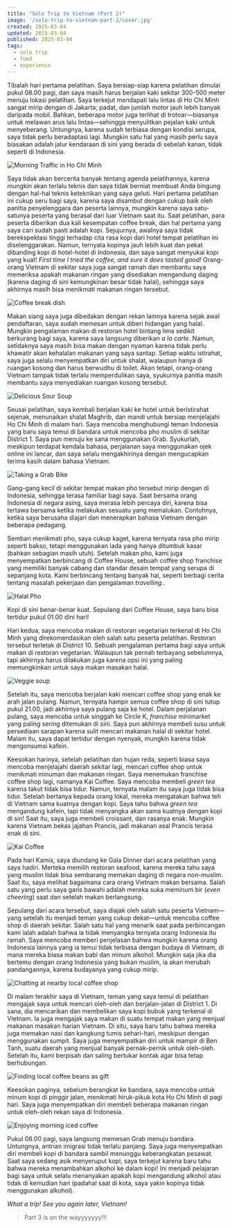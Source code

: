 ```yaml
---
title: "Solo Trip to Vietnam (Part 2)"
image: '/solo-trip-to-vietnam-part-2/cover.jpg'
created: 2025-03-04
updated: 2025-03-04
published: 2025-03-04
tags:
  - solo trip
  - food
  - experience
---
```


Tibalah hari pertama pelatihan. Saya bersiap-siap karena pelatihan dimulai pukul 08.00 pagi, dan saya masih harus berjalan kaki sekitar 300-500 meter menuju lokasi pelatihan. Saya terkejut mendapati lalu lintas di Ho Chi Minh sangat mirip dengan di Jakarta; padat, dan jumlah motor jauh lebih banyak daripada mobil. Bahkan, beberapa motor juga terlihat di trotoar—biasanya untuk melawan arus lalu lintas—sehingga menyulitkan pejalan kaki untuk menyeberang. Untungnya, karena sudah terbiasa dengan kondisi serupa, saya tidak perlu beradaptasi lagi. Mungkin satu hal yang masih perlu saya biasakan adalah jalur kendaraan di sini yang berada di sebelah kanan, tidak seperti di Indonesia.

![Morning Traffic in Ho Chi Minh](/solo-trip-to-vietnam-part-2/1.jpg)

Saya tidak akan bercerita banyak tentang agenda pelatihannya, karena mungkin akan terlalu teknis dan saya tidak berniat membuat Anda bingung dengan hal-hal teknis keteknikan yang saya geluti. Hari pertama pelatihan ini cukup seru bagi saya, karena saya disambut dengan cukup baik oleh panitia penyelenggara dan peserta lainnya, mungkin karena saya satu-satunya peserta yang berasal dari luar Vietnam saat itu. Saat pelatihan, para peserta diberikan dua kali kesempatan coffee break, dan hal pertama yang saya cari sudah pasti adalah kopi. Sejujurnya, awalnya saya tidak berekspektasi tinggi terhadap cita rasa kopi dari hotel tempat pelatihan ini diselenggarakan. Namun, ternyata kopinya jauh lebih kuat dan pekat dibanding kopi di hotel-hotel di Indonesia, dan saya sangat menyukai kopi yang kuat! _First time I tried the coffee, and sure it does tasted good!_ Orang-orang Vietnam di sekitar saya juga sangat ramah dan membantu saya memeriksa apakah makanan ringan yang disediakan mengandung daging (karena daging di sini kemungkinan besar tidak halal), sehingga saya akhirnya masih bisa menikmati makanan ringan tersebut.

![Coffee break dish](/solo-trip-to-vietnam-part-2/2.jpg)

Makan siang saya juga dibedakan dengan rekan lainnya karena sejak awal pendaftaran, saya sudah memesan untuk diberi hidangan yang halal. Mungkin pengalaman makan di restoran hotel bintang lima sedikit berkurang bagi saya, karena saya langsung diberikan _a la carte_. Namun, setidaknya saya masih bisa makan dengan nyaman karena tidak perlu khawatir akan kehalalan makanan yang saya santap. Setiap waktu istirahat, saya juga selalu menyempatkan diri untuk shalat, walaupun hanya di ruangan kosong dan harus berwudhu di toilet. Akan tetapi, orang-orang Vietnam tampak tidak terlalu memperdulikan saya, syukurnya panitia masih membantu saya menyediakan ruangan kosong tersebut.

![Delicious Sour Soup](/solo-trip-to-vietnam-part-2/3.jpg)

Seusai pelatihan, saya kembali berjalan kaki ke hotel untuk beristirahat sejenak, menunaikan shalat Maghrib, dan mandi untuk bersiap menjelajahi Ho Chi Minh di malam hari. Saya mencoba menghubungi teman Indonesia yang baru saya temui di bandara untuk mencoba pho muslim di sekitar District 1. Saya pun menuju ke sana menggunakan Grab. Syukurlah, meskipun terdapat kendala bahasa, perjalanan saya menggunakan ojek online ini lancar, dan saya selalu mengakhirinya dengan mengucapkan terima kasih dalam bahasa Vietnam.

![Taking a Grab Bike](/solo-trip-to-vietnam-part-2/4.jpg)

Gang-gang kecil di sekitar tempat makan pho tersebut mirip dengan di Indonesia, sehingga terasa familiar bagi saya. Saat bersama orang Indonesia di negara asing, saya merasa lebih percaya diri, karena bisa tertawa bersama ketika melakukan sesuatu yang memalukan. Contohnya, ketika saya berusaha diajari dan menerapkan bahasa Vietnam dengan beberapa pedagang. 

Sembari menikmati pho, saya cukup kaget, karena ternyata rasa pho mirip seperti bakso, tetapi menggunakan lada yang hanya ditumbuk kasar (bahkan sebagian masih utuh). Setelah makan pho, kami juga menyempatkan berbincang di Coffee House, sebuah coffee shop franchise yang memiliki banyak cabang dan standar desain tempat yang serupa di sepanjang kota.  Kami berbincang tentang banyak hal, seperti berbagi cerita tentang masalah pekerjaan dan pengalaman _travelling_..

![Halal Pho](/solo-trip-to-vietnam-part-2/5.jpg)

Kopi di sini benar-benar kuat. Sepulang dari Coffee House, saya baru bisa tertidur pukul 01.00 dini hari! 

Hari kedua, saya mencoba makan di restoran vegetarian terkenal di Ho Chi Minh yang direkomendasikan oleh salah satu peserta pelatihan. Restoran tersebut terletak di District 10. Sebuah pengalaman pertama bagi saya untuk makan di restoran vegetarian. Walaupun tak pernah terbayang sebelumnya, tapi akhirnya harus dilakukan juga karena opsi ini yang paling memungkinkan untuk saya makan masakan halal. 

![Veggie soup](/solo-trip-to-vietnam-part-2/6.jpg)

Setelah itu, saya mencoba berjalan kaki mencari coffee shop yang enak ke arah jalan pulang. Namun, ternyata hampir semua coffee shop di sini tutup pukul 21.00, jadi akhirnya saya pulang saja ke hotel. Dalam perjalanan pulang, saya mencoba untuk singgah ke Circle K, _franchise_ minimarket yang paling sering ditemukan di sini. Saya pun akhirnya membeli susu untuk persediaan sarapan karena sulit mencari makanan halal di sekitar hotel. Malam itu, saya dapat tertidur dengan nyenyak, mungkin karena tidak mengonsumsi kafein.

Keesokan harinya, setelah pelatihan dan hujan reda, seperti biasa saya mencoba menjelajahi daerah sekitar lagi, mencari coffee shop untuk menikmati minuman dan makanan ringan. Saya menemukan franchise coffee shop lagi, namanya Kai Coffee. Saya mencoba membeli _green tea_ karena takut tidak bisa tidur. Namun, ternyata malam itu saya juga tidak bisa tidur. Setelah bertanya kepada orang lokal, mereka mengatakan bahwa teh di Vietnam sama kuatnya dengan kopi. Saya tahu bahwa _green tea_ mengandung kafein, tapi tidak menyangka akan sama kuatnya dengan kopi di sin! Saat itu, saya juga membeli croissant, dan rasanya enak. Mungkin karena Vietnam bekas jajahan Prancis, jadi makanan asal Prancis terasa enak di sini.

![Kai Coffee](/solo-trip-to-vietnam-part-2/7.jpg)

Pada hari Kamis, saya diundang ke Gala Dinner dari acara pelatihan yang saya hadiri. Merteka memilih restoran seafood, karena mereka tahu saya yang muslim tidak bisa sembarang memakan daging di negara non-muslim. Saat itu, saya melihat bagaimana cara orang Vietnam makan bersama. Salah satu yang perlu saya garis bawahi adalah mereka suka meminum bir (_even cheering_) saat dan setelah makan berlangsung. 

Sepulang dari acara tersebut, saya diajak oleh salah satu peserta Vietnam—yang setelah itu menjadi teman yang cukup dekat—untuk mencoba coffee shop di daerah sekitar. Salah satu hal yang menarik saat pada perbincangan kami ialah adalah bahwa ia tidak menyangka ternyata orang Indonesia itu ramah. Saya mencoba memberi penjelasan bahwa mungkin karena orang Indonesia lainnya yang ia temui tidak terbiasa dengan budaya di Vietnam, di mana mereka biasa makan babi dan minum alkohol. Mungkin saja jika dia bertemu dengan orang Indonesia yang bukan muslim, ia akan merubah pandangannya, karena budayanya yang cukup mirip.

![Chatting at nearby local coffee shop](/solo-trip-to-vietnam-part-2/8.jpg)

Di malam terakhir saya di Vietnam, teman yang saya temui di pelatihan mengajak saya untuk mencari oleh-oleh dan berjalan-jalan di District 1. Di sana, dia mencarikan dan membelikan saya kopi bubuk yang terkenal di Vietnam. Ia juga mengajak saya makan di suatu tempat makan yang menjual makanan masakan harian Vietnam. Di situ, saya baru tahu bahwa mereka juga memakan nasi dan kangkung tumis sehari-hari, meskipun dengan menggunakan sumpit. Saya juga menyempatkan diri untuk mampir di Ben Tanh, suatu daerah yang menjual banyak pernak-pernik untuk oleh-oleh. Setelah itu, kami berpisah dan saling bertukar kontak agar bisa tetap berhubungan.

![Finding local coffee beans as gift](/solo-trip-to-vietnam-part-2/9.jpg)

Keesokan paginya, sebelum berangkat ke bandara, saya mencoba untuk minum kopi di pinggir jalan, menikmati hiruk-pikuk kota Ho Chi Minh di pagi hari. Saya juga menyempatkan diri membeli beberapa makanan ringan untuk oleh-oleh rekan saya di Indonesia. 

![Enjoying morning iced coffee](/solo-trip-to-vietnam-part-2/10.jpg)

Pukul 08.00 pagi, saya langsung memesan Grab menuju bandara. Untungnya, antrian imigrasi tidak terlalu panjang. Saya juga menyempatkan diri membeli kopi di bandara sambil menunggu keberangkatan pesawat. Saat saya sedang asik menyeruput kopi, saya terkejut karena baru tahu bahwa mereka menambahkan alkohol ke dalam kopi! Ini menjadi pelajaran bagi saya untuk selalu menanyakan apakah kopi mengandung alkohol atau tidak di kemudian hari (padahal saat di kota, saya yakin kopinya tidak menggunakan alkohol).

_What a trip! See you again later, Vietnam!_

> Part 3 is on the wayyyyyyy!!!